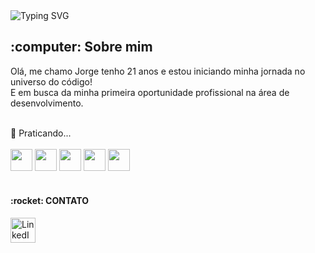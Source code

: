 <img align="center" src="https://readme-typing-svg.demolab.com?font=Fira+Code&weight=500&size=22&pause=1000&color=000000&center=true&vCenter=true&random=false&width=524&lines=Desenvolvedor+Front+End" alt="Typing SVG">

<h2> :computer: Sobre mim </h2>

<p> Olá, me chamo Jorge tenho 21 anos e estou iniciando minha jornada no universo do código!
  <br>
  E em busca da minha primeira oportunidade profissional na área de desenvolvimento.</p>
<br>
🔧 Praticando...
<br>
<br>
   <div>
<img width="35px" src="https://cdn.jsdelivr.net/gh/devicons/devicon@latest/icons/html5/html5-original.svg">
<img width="35px" src="https://cdn.jsdelivr.net/gh/devicons/devicon@latest/icons/css3/css3-original.svg">
<img width="35px" src="https://cdn.jsdelivr.net/gh/devicons/devicon@latest/icons/javascript/javascript-original.svg">
<img width="35px" src="https://cdn.jsdelivr.net/gh/devicons/devicon@latest/icons/git/git-original.svg">
<img width="35px" src="https://upload.wikimedia.org/wikipedia/commons/thumb/a/a7/React-icon.svg/2300px-React-icon.svg.png">
</div>
<br>
<h4> :rocket: CONTATO</h4>
<a href="https://www.linkedin.com/in/jorge-reis-dos-santos/" target="_blank">
  <img src="https://img.icons8.com/color/48/000000/linkedin.png" alt="LinkedIn" height="40">
</a>
